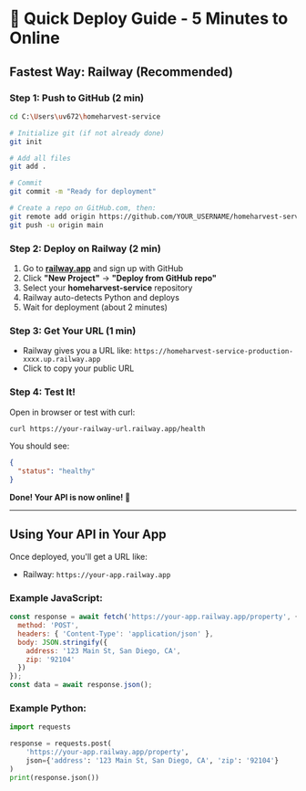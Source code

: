 # 🚀 Quick Deploy Guide - 5 Minutes to Online

## Fastest Way: Railway (Recommended)

### Step 1: Push to GitHub (2 min)

```bash
cd C:\Users\uv672\homeharvest-service

# Initialize git (if not already done)
git init

# Add all files
git add .

# Commit
git commit -m "Ready for deployment"

# Create a repo on GitHub.com, then:
git remote add origin https://github.com/YOUR_USERNAME/homeharvest-service.git
git push -u origin main
```

### Step 2: Deploy on Railway (2 min)

1. Go to **[railway.app](https://railway.app)** and sign up with GitHub
2. Click **"New Project"** → **"Deploy from GitHub repo"**
3. Select your **homeharvest-service** repository
4. Railway auto-detects Python and deploys
5. Wait for deployment (about 2 minutes)

### Step 3: Get Your URL (1 min)

- Railway gives you a URL like: `https://homeharvest-service-production-xxxx.up.railway.app`
- Click to copy your public URL

### Step 4: Test It!

Open in browser or test with curl:
```bash
curl https://your-railway-url.railway.app/health
```

You should see:
```json
{
  "status": "healthy"
}
```

**Done! Your API is now online! 🎉**

---

## Using Your API in Your App

Once deployed, you'll get a URL like:
- Railway: `https://your-app.railway.app`

### Example JavaScript:
```javascript
const response = await fetch('https://your-app.railway.app/property', {
  method: 'POST',
  headers: { 'Content-Type': 'application/json' },
  body: JSON.stringify({
    address: '123 Main St, San Diego, CA',
    zip: '92104'
  })
});
const data = await response.json();
```

### Example Python:
```python
import requests

response = requests.post(
    'https://your-app.railway.app/property',
    json={'address': '123 Main St, San Diego, CA', 'zip': '92104'}
)
print(response.json())
```

